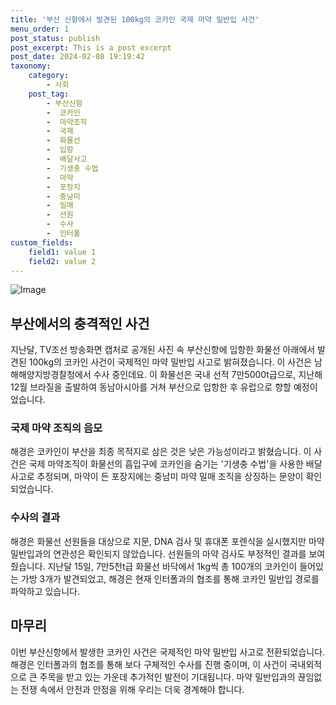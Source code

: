 ```yaml
---
title: '부산 신항에서 발견된 100kg의 코카인 국제 마약 밀반입 사건'
menu_order: 1
post_status: publish
post_excerpt: This is a post excerpt
post_date: 2024-02-08 19:19:42
taxonomy:
    category:
        - 사회
    post_tag:
        - 부산신항
        -  코카인
        -  마약조직
        -  국제
        -  화물선
        -  입항
        -  배달사고
        -  기생충 수법
        -  마약
        -  포장지
        -  중남미
        -  밀매
        -  선원
        -  수사
        -  인터폴
custom_fields:
    field1: value 1
    field2: value 2
---
```


![Image](https://imgnews.pstatic.net/image/448/2024/02/08/2024020890064_0_20240208143101481.jpg?type=w647)

## 부산에서의 충격적인 사건
지난달, TV조선 방송화면 캡처로 공개된 사진 속 부산신항에 입항한 화물선 아래에서 발견된 100kg의 코카인 사건이 국제적인 마약 밀반입 사고로 밝혀졌습니다. 이 사건은 남해해양지방경찰청에서 수사 중인데요. 이 화물선은 국내 선적 7만5000t급으로, 지난해 12월 브라질을 출발하여 동남아시아를 거쳐 부산으로 입항한 후 유럽으로 향할 예정이었습니다.
### 국제 마약 조직의 음모
해경은 코카인이 부산을 최종 목적지로 삼은 것은 낮은 가능성이라고 밝혔습니다. 이 사건은 국제 마약조직이 화물선의 흡입구에 코카인을 숨기는 '기생충 수법'을 사용한 배달사고로 추정되며, 마약이 든 포장지에는 중남미 마약 밀매 조직을 상징하는 문양이 확인되었습니다.
### 수사의 결과
해경은 화물선 선원들을 대상으로 지문, DNA 검사 및 휴대폰 포렌식을 실시했지만 마약 밀반입과의 연관성은 확인되지 않았습니다. 선원들의 마약 검사도 부정적인 결과를 보여줬습니다. 지난달 15일, 7만5천t급 화물선 바닥에서 1kg씩 총 100개의 코카인이 들어있는 가방 3개가 발견되었고, 해경은 현재 인터폴과의 협조를 통해 코카인 밀반입 경로를 파악하고 있습니다.
## 마무리
이번 부산신항에서 발생한 코카인 사건은 국제적인 마약 밀반입 사고로 전환되었습니다. 해경은 인터폴과의 협조를 통해 보다 구체적인 수사를 진행 중이며, 이 사건이 국내외적으로 큰 주목을 받고 있는 가운데 추가적인 발전이 기대됩니다. 마약 밀반입과의 끊임없는 전쟁 속에서 안전과 안정을 위해 우리는 더욱 경계해야 합니다.
